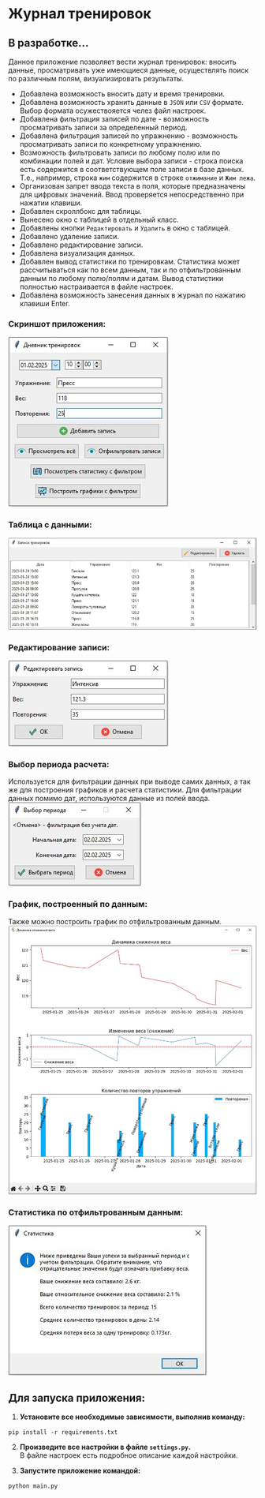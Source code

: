 # Журнал тренировок
## В разработке...

Данное приложение позволяет вести журнал тренировок: вносить данные, 
просматривать уже имеющиеся данные, осуществлять поиск по различным полям, 
визуализировать результаты.


- Добавлена возможность вносить дату и время тренировки.  
- Добавлена возможность хранить данные в `JSON` или `CSV` формате. Выбор формата осужествояется челез файл настроек.  
- Добавлена фильтрация записей по дате - возможность просматривать записи за определенный период.  
- Добавлена фильтрация записей по упражнению - возможность просматривать записи по конкретному упражнению.  
- Возможность фильтровать записи по любому полю или по комбинации полей и дат.
Условие выбора записи - строка поиска есть содержится в соответствующем поле записи в базе данных.
Т.е., например, строка `жим` содержится в строке `отжимание` и `Жим лежа`.  
- Организован запрет ввода текста в поля, которые предназначены для цифровых значений. Ввод проверяется непосредственно при нажатии клавиши.  
- Добавлен скроллбокс для таблицы.  
- Вынесено окно с таблицей в отдельный класс.  
- Добавлены кнопки `Редактировать` и `Удалить` в окно с таблицей.  
- Добавлено удаление записи.
- Добавлено редактирование записи.  
- Добавлена визуализация данных.  
- Добавлен вывод статистики по тренировкам. Статистика может рассчитываться как по всем данным, 
так и по отфильтрованным данным по любому полю/полям и датам. Вывод статистики полностью настраивается
в файле настроек.  
- Добавлена возможность занесения данных в журнал по нажатию клавиши Enter.  


### Скриншот приложения:
![img01](https://github.com/Topotun77/training_log/blob/master/ScreenShots/n001.JPG?raw=true)
### Таблица с данными:
![img02](https://github.com/Topotun77/training_log/blob/master/ScreenShots/n002.JPG?raw=true)
### Редактирование записи:
![img03](https://github.com/Topotun77/training_log/blob/master/ScreenShots/n004.JPG?raw=true)
### Выбор периода расчета:
Используется для фильтрации данных при выводе самих данных, а так же для построения графиков и 
расчета статистики. Для фильтрации данных помимо дат, используются данные из полей ввода.  
![img04](https://github.com/Topotun77/training_log/blob/master/ScreenShots/n005.JPG?raw=true)
### График, построенный по данным:
Также можно построить график по отфильтрованным данным.  
![img05](https://github.com/Topotun77/training_log/blob/master/ScreenShots/n003.JPG?raw=true)
### Статистика по отфильтрованным данным:
![img06](https://github.com/Topotun77/training_log/blob/master/ScreenShots/n006.JPG?raw=true)


## Для запуска приложения:
1. **Установите все необходимые зависимости, выполнив команду:**  
```
pip install -r requirements.txt
```
2. **Произведите все настройки в файле `settings.py`.**  
В файле настроек есть подробное описание каждой настройки.

3. **Запустите приложение командой:**
```
python main.py
```
